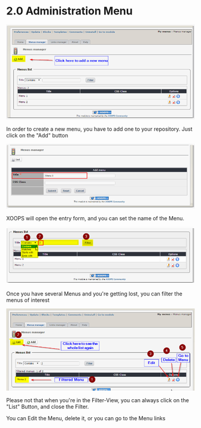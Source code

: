 # 2.0 Administration Menu


![](/en/assets/img000161.png)

In order to create a new menu, you have to add one to your repository. Just click on the "Add" button

![](/en/assets/img000163.png)

XOOPS will open the entry form, and you can set the name of the Menu.

![](/en/assets/img000164.png)

Once you have several Menus and you're getting lost, you can filter the menus of interest

![](/en/assets/img000165.png)

Please not that when you're in the Filter-View, you can always click on the "List" Button, and close the Filter.

You can Edit the Menu, delete it, or you can go to the Menu links

